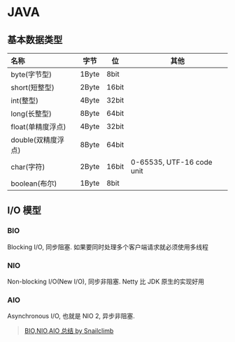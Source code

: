 # JAVA

## 基本数据类型

| 名称              | 字节    | 位     |其他|
|:----------------|-------|-------|--|
| byte\(字节型\)     | 1Byte | 8bit  ||
| short\(短整型\)    | 2Byte | 16bit ||
| int\(整型\)       | 4Byte | 32bit ||
| long\(长整型\)     | 8Byte | 64bit ||
| float\(单精度浮点\)  | 4Byte | 32bit ||
| double\(双精度浮点\) | 8Byte | 64bit ||
| char\(字符\)      | 2Byte | 16bit |0-65535, UTF-16 code unit|
| boolean\(布尔\)   | 1Byte | 8bit  ||

## I/O 模型

### BIO

Blocking I/O, 同步阻塞. 如果要同时处理多个客户端请求就必须使用多线程

### NIO

Non-blocking I/O(New I/O), 同步非阻塞. Netty 比 JDK 原生的实现好用

### AIO

Asynchronous I/O, 也就是 NIO 2, 异步非阻塞.

> [BIO,NIO,AIO 总结 by Snailclimb](https://github.com/Snailclimb/JavaGuide/blob/master/docs/java/BIO-NIO-AIO.md)


